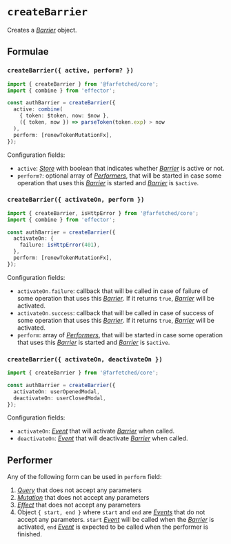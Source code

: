 # `createBarrier` <Badge type="tip" text="since v0.10.0" />

Creates a [_Barrier_](/api/primitives/barrier) object.

## Formulae

### `createBarrier({ active, perform? })`

```ts
import { createBarrier } from '@farfetched/core';
import { combine } from 'effector';

const authBarrier = createBarrier({
  active: combine(
    { token: $token, now: $now },
    ({ token, now }) => parseToken(token.exp) > now
  ),
  perform: [renewTokenMutationFx],
});
```

Configuration fields:

- `active`: [_Store_](https://effector.dev/docs/api/effector/store) with boolean that indicates whether [_Barrier_](/api/primitives/barrier) is active or not.
- `perform?`: optional array of [_Performers_](#performer), that will be started in case some operation that uses this [_Barrier_](/api/primitives/barrier) is started and [_Barrier_](/api/primitives/barrier) is `$active`.

### `createBarrier({ activateOn, perform })`

```ts
import { createBarrier, isHttpError } from '@farfetched/core';
import { combine } from 'effector';

const authBarrier = createBarrier({
  activateOn: {
    failure: isHttpError(401),
  },
  perform: [renewTokenMutationFx],
});
```

Configuration fields:

- `activateOn.failure`: callback that will be called in case of failure of some operation that uses this [_Barrier_](/api/primitives/barrier). If it returns `true`, [_Barrier_](/api/primitives/barrier) will be activated.
- `activateOn.success`: callback that will be called in case of success of some operation that uses this [_Barrier_](/api/primitives/barrier). If it returns `true`, [_Barrier_](/api/primitives/barrier) will be activated.
- `perform`: array of [_Performers_](#performer), that will be started in case some operation that uses this [_Barrier_](/api/primitives/barrier) is started and [_Barrier_](/api/primitives/barrier) is `$active`.

### `createBarrier({ activateOn, deactivateOn })`

```ts
import { createBarrier } from '@farfetched/core';

const authBarrier = createBarrier({
  activateOn: userOpenedModal,
  deactivateOn: userClosedModal,
});
```

Configuration fields:

- `activateOn`: [_Event_](https://effector.dev/docs/api/effector/event) that will activate [_Barrier_](/api/primitives/barrier) when called.
- `deactivateOn`: [_Event_](https://effector.dev/docs/api/effector/event) that will deactivate [_Barrier_](/api/primitives/barrier) when called.

## Performer

Any of the following form can be used in `perform` field:

1. [_Query_](/api/primitives/query) that does not accept any parameters
2. [_Mutation_](/api/primitives/mutation) that does not accept any parameters
3. [_Effect_](https://effector.dev/docs/api/effector/effect) that does not accept any parameters
4. Object `{ start, end }` where `start` and `end` are [_Events_](https://effector.dev/docs/api/effector/event) that do not accept any parameters. `start` [_Event_](https://effector.dev/docs/api/effector/event) will be called when the [_Barrier_](/api/primitives/barrier) is activated, `end` [_Event_](https://effector.dev/docs/api/effector/event) is expected to be called when the performer is finished.

